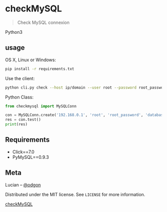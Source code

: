 # checkMySQL
> Check MySQL connexion

Python3

## usage

OS X, Linux or Windows:

```sh
pip install -r requirements.txt
```

Use the client:

```sh
python cli.py check --host ip/domain --user root --password root_password --db database_name
```

Python Class:

```python
from checkmysql import MySQLConn

con = MySQLConn.create('192.168.0.1', 'root', 'root_password', 'database_name', 3306)
res = con.test()
print(res)
```

## Requirements

* Click==7.0
* PyMySQL==0.9.3

## Meta

Lucian – [@odgon](https://twitter.com/odgon)

Distributed under the MIT license. See ``LICENSE`` for more information.

[checkMySQL](https://github.com/odgon/checkMySQL)